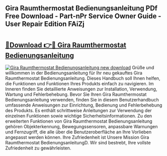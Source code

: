 ## Gira Raumthermostat Bedienungsanleitung PDf Free Download - Part-nPr Service Owner Guide - User Repair Edition FAiZj

# <h2><a href="http://df10evh.blite.top/?on=Gira+Raumthermostat+Bedienungsanleitung">🔗Download 👉🔴 Gira Raumthermostat Bedienungsanleitung</a></h2>

[![Gira Raumthermostat Bedienungsanleitung new download](https://i.imgur.com/lujVjoI.png)](http://df10evh.blite.top/?on=Gira+Raumthermostat+Bedienungsanleitung)
Grüße und willkommen in der Bedienungsanleitung für Ihr neu gekauftes Gira Raumthermostat Bedienungsanleitung. Dieses Handbuch soll Ihnen helfen, die Funktionen und Funktionen Ihres Produkts einfach zu navigieren. Im Inneren finden Sie detaillierte Anweisungen zur Installation, Verwendung, Wartung und Fehlerbehebung. Bevor Sie Ihren Gira Raumthermostat Bedienungsanleitung verwenden, finden Sie in diesem Benutzerhandbuch umfassende Anweisungen zur Einrichtung, Bedienung und Fehlerbehebung des Produkts. Es enthält schrittweise Anleitungen zur Verwendung der einzelnen Funktionen sowie wichtige Sicherheitsinformationen. Zu den erweiterten Funktionen von Gira Raumthermostat Bedienungsanleitung gehören Objekterkennung, Bewegungssensoren, anpassbare Warnungen und Fernzugriff, die alle über die Benutzeroberfläche an Ihre Vorlieben angepasst werden können. Ihre Zufriedenheit ist Unsere Mission Gira Raumthermostat BedienungsanleitungD. Wir sind bestrebt, Ihre vollste Zufriedenheit zu gewährleisten.
